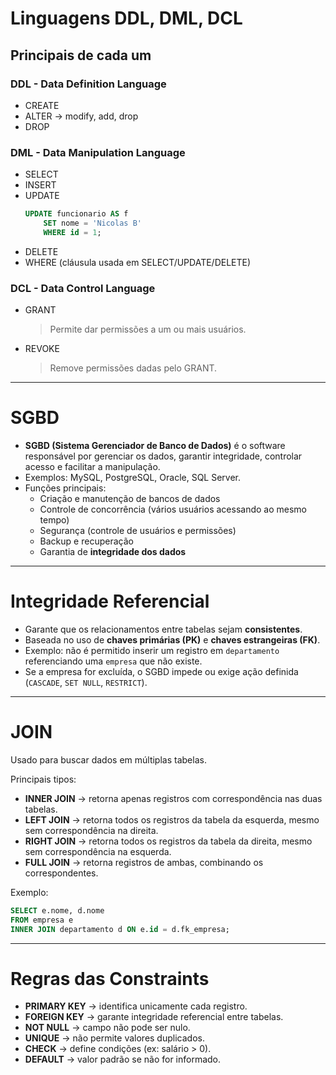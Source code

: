 # Linguagens DDL, DML, DCL

## Principais de cada um

### DDL - Data Definition Language
- CREATE
- ALTER → modify, add, drop
- DROP

### DML - Data Manipulation Language
- SELECT
- INSERT
- UPDATE  
  ```sql
  UPDATE funcionario AS f
      SET nome = 'Nicolas B'
      WHERE id = 1;
  ```
- DELETE
- WHERE (cláusula usada em SELECT/UPDATE/DELETE)

### DCL - Data Control Language
- GRANT  
  > Permite dar permissões a um ou mais usuários.  
- REVOKE  
  > Remove permissões dadas pelo GRANT.  

---

# SGBD
- **SGBD (Sistema Gerenciador de Banco de Dados)** é o software responsável por gerenciar os dados, garantir integridade, controlar acesso e facilitar a manipulação.  
- Exemplos: MySQL, PostgreSQL, Oracle, SQL Server.  
- Funções principais:  
  - Criação e manutenção de bancos de dados  
  - Controle de concorrência (vários usuários acessando ao mesmo tempo)  
  - Segurança (controle de usuários e permissões)  
  - Backup e recuperação  
  - Garantia de **integridade dos dados**  

---

# Integridade Referencial
- Garante que os relacionamentos entre tabelas sejam **consistentes**.  
- Baseada no uso de **chaves primárias (PK)** e **chaves estrangeiras (FK)**.  
- Exemplo: não é permitido inserir um registro em `departamento` referenciando uma `empresa` que não existe.  
- Se a empresa for excluída, o SGBD impede ou exige ação definida (`CASCADE`, `SET NULL`, `RESTRICT`).  

---

# JOIN
Usado para buscar dados em múltiplas tabelas.  

Principais tipos:  
- **INNER JOIN** → retorna apenas registros com correspondência nas duas tabelas.  
- **LEFT JOIN** → retorna todos os registros da tabela da esquerda, mesmo sem correspondência na direita.  
- **RIGHT JOIN** → retorna todos os registros da tabela da direita, mesmo sem correspondência na esquerda.  
- **FULL JOIN** → retorna registros de ambas, combinando os correspondentes.  

Exemplo:
```sql
SELECT e.nome, d.nome
FROM empresa e
INNER JOIN departamento d ON e.id = d.fk_empresa;
```

---

# Regras das Constraints
- **PRIMARY KEY** → identifica unicamente cada registro.  
- **FOREIGN KEY** → garante integridade referencial entre tabelas.  
- **NOT NULL** → campo não pode ser nulo.  
- **UNIQUE** → não permite valores duplicados.  
- **CHECK** → define condições (ex: salário > 0).  
- **DEFAULT** → valor padrão se não for informado.  
